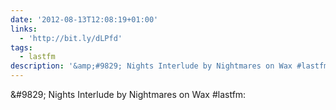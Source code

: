 ```yaml
---
date: '2012-08-13T12:08:19+01:00'
links:
  - 'http://bit.ly/dLPfd'
tags:
  - lastfm
description: '&amp;#9829; Nights Interlude by Nightmares on Wax #lastfm: '
---
```

&amp;#9829; Nights Interlude by Nightmares on Wax #lastfm: 
